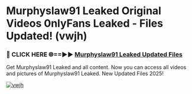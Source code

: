 # Murphyslaw91 Leaked Original Videos 0nlyFans Leaked - Files Updated! (vwjh)

<h3>🔴 CLICK HERE 🌐==►► <a href="https://tinyurl.com/ehrbuxhb" rel="nofollow">Murphyslaw91 Leaked Updated Files</a></h3>

Get Murphyslaw91 Leaked and all content. Now you can access all videos and pictures of Murphyslaw91 Leaked. New Updated Files 2025!

[![vwjh](https://i.imgur.com/lVYEuWS.gif)](https://tinyurl.com/ehrbuxhb)

